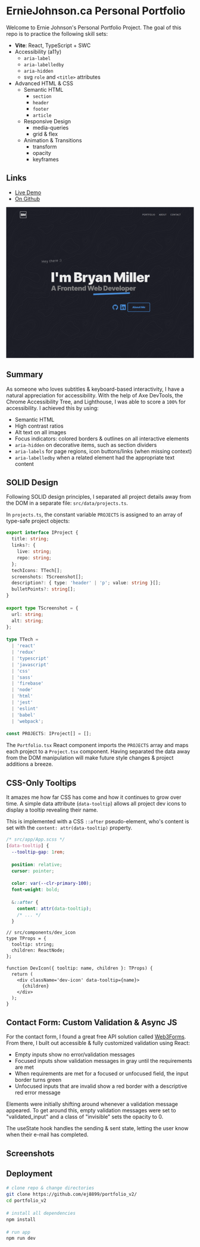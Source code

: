 # ErnieJohnson.ca Personal Portfolio

Welcome to Ernie Johnson's Personal Portfolio Project. 
The goal of this repo is to practice the following skill sets:

- **Vite**: React, TypeScript + SWC
- Accessibility (a11y)
  - `aria-label`
  - `aria-labelledby`
  - `aria-hidden`
  - svg `role` and `<title>` attributes
- Advanced HTML & CSS
  - Semantic HTML
    - `section`
    - `header`
    - `footer`
    - `article`
  - Responsive Design
    - media-queries
    - grid & flex
  - Animation & Transitions
    - transform
    - opacity
    - keyframes

## Links

- [Live Demo](http://erniejohnson.ca)
- [On Github](https://github.com/ej8899/portfolio_v2)

![Hero](screenshots/hero.png)

## Summary



As someone who loves subtitles & keyboard-based interactivity, I have a natural appreciation for accessibility. With the help of Axe DevTools, the Chrome Accessibility Tree, and Lighthouse, I was able to score a `100%` for accessibility. I achieved this by using:

- Semantic HTML
- High contrast ratios
- Alt text on all images
- Focus indicators: colored borders & outlines on all interactive elements
- `aria-hidden` on decorative items, such as section dividers
- `aria-labels` for page regions, icon buttons/links (when missing context)
- `aria-labelledby` when a related element had the appropriate text content

## SOLID Design

Following SOLID design principles, I separated all project details away from the DOM in a separate file: `src/data/projects.ts`.

In `projects.ts`, the constant variable `PROJECTS` is assigned to an array of type-safe project objects:

```ts
export interface IProject {
  title: string;
  links?: {
    live: string;
    repo: string;
  };
  techIcons: TTech[];
  screenshots: TScreenshot[];
  description?: { type: 'header' | 'p'; value: string }[];
  bulletPoints?: string[];
}

export type TScreenshot = {
  url: string;
  alt: string;
};

type TTech =
  | 'react'
  | 'redux'
  | 'typescript'
  | 'javascript'
  | 'css'
  | 'sass'
  | 'firebase'
  | 'node'
  | 'html'
  | 'jest'
  | 'eslint'
  | 'babel'
  | 'webpack';

const PROJECTS: IProject[] = [];
```

The `Portfolio.tsx` React component imports the `PROJECTS` array and maps each project to a `Project.tsx` component. Having separated the data away from the DOM manipulation will make future style changes & project additions a breeze.

## CSS-Only Tooltips

It amazes me how far CSS has come and how it continues to grow over time. A simple data attribute (`data-tooltip`) allows all project dev icons to display a tooltip revealing their name.

This is implemented with a CSS `::after` pseudo-element, who's content is set with the `content: attr(data-tooltip)` property.

```css
/* src/app/App.scss */
[data-tooltip] {
  --tooltip-gap: 1rem;

  position: relative;
  cursor: pointer;

  color: var(--clr-primary-100);
  font-weight: bold;

  &::after {
    content: attr(data-tooltip);
    /* ... */
  }
```

```tsx
// src/components/dev_icon
type TProps = {
  tooltip: string;
  children: ReactNode;
};

function DevIcon({ tooltip: name, children }: TProps) {
  return (
    <div className='dev-icon' data-tooltip={name}>
      {children}
    </div>
  );
}
```

## Contact Form: Custom Validation & Async JS

For the contact form, I found a great free API solution called [Web3Forms](https://web3forms.com/). From there, I built out accessible & fully customized validation using React:

- Empty inputs show no error/validation messages
- Focused inputs show validation messages in gray until the requirements are met
- When requirements are met for a focused or unfocused field, the input border turns green
- Unfocused inputs that are invalid show a red border with a descriptive red error message

Elements were initially shifting around whenever a validation message appeared. To get around this, empty validation messages were set to "validated_input" and a class of "invisible" sets the opacity to 0.

The useState hook handles the sending & sent state, letting the user know when their e-mail has completed.

## Screenshots



## Deployment

```sh
# clone repo & change directories
git clone https://github.com/ej8899/portfolio_v2/
cd portfolio_v2

# install all dependencies
npm install

# run app
npm run dev
```
